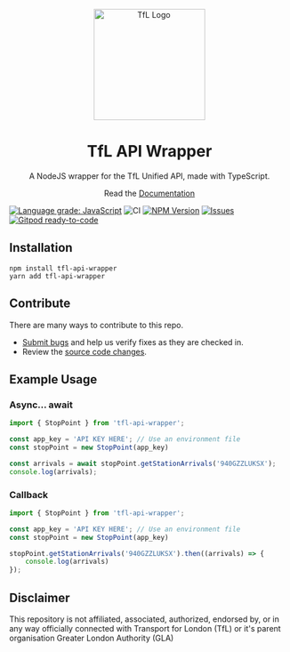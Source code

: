

<p align="center">
    <img width="200" src="https://blog.tfl.gov.uk/wp-content/uploads/2018/05/cropped-logo_roundel-2.png" alt="TfL Logo">
    <h1 align="center">TfL API Wrapper</h1>
    <p align="center">A NodeJS wrapper for the TfL Unified API, made with TypeScript.</p>
    <p align="center">Read the <a href="https://zackaryh8.github.io/tfl-api-wrapper/">Documentation</a></p>
</p>

[![Language grade: JavaScript](https://img.shields.io/lgtm/grade/javascript/g/ZackaryH8/tfl-api-wrapper.svg?logo=lgtm&logoWidth=18)](https://lgtm.com/projects/g/ZackaryH8/tfl-api-wrapper/context:javascript)
![CI](https://img.shields.io/github/workflow/status/zackaryh8/tfl-api-wrapper/CI/master?label=tfldoc)
[![NPM Version](https://img.shields.io/npm/v/tfl-api-wrapper)](https://www.npmjs.com/package/tfl-api-wrapper)
[![Issues](https://img.shields.io/github/issues/ZackaryH8/tfl-api-wrapper)](https://github.com/ZackaryH8/tfl-api-wrapper/issues)
[![Gitpod ready-to-code](https://img.shields.io/badge/Gitpod-ready--to--code-blue?logo=gitpod)](https://gitpod.io/#https://github.com/ZackaryH8/tfl-api-wrapper)


## Installation
```
npm install tfl-api-wrapper
yarn add tfl-api-wrapper
```

## Contribute

There are many ways to contribute to this repo.
* [Submit bugs](https://github.com/ZackaryH8/tfl-api-wrapper/issues) and help us verify fixes as they are checked in.
* Review the [source code changes](https://github.com/ZackaryH8/tfl-api-wrapper/pulls).

## Example Usage

### Async... await

```js
import { StopPoint } from 'tfl-api-wrapper';

const app_key = 'API KEY HERE'; // Use an environment file
const stopPoint = new StopPoint(app_key)

const arrivals = await stopPoint.getStationArrivals('940GZZLUKSX');
console.log(arrivals);
```

### Callback

```js
import { StopPoint } from 'tfl-api-wrapper';

const app_key = 'API KEY HERE'; // Use an environment file
const stopPoint = new StopPoint(app_key)

stopPoint.getStationArrivals('940GZZLUKSX').then((arrivals) => {
    console.log(arrivals)
});
```

## Disclaimer
This repository is not affiliated, associated, authorized, endorsed by, or in any way officially connected with Transport for London (TfL) or it's parent organisation Greater London Authority (GLA)
